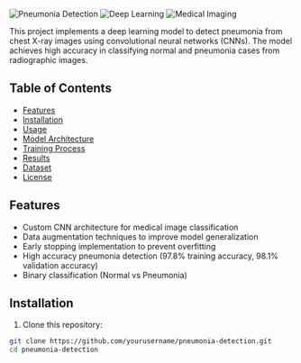 

![Pneumonia Detection](https://img.shields.io/badge/Pneumonia-Detection-blue) ![Deep Learning](https://img.shields.io/badge/Deep-Learning-orange) ![Medical Imaging](https://img.shields.io/badge/Medical-Imaging-green)

This project implements a deep learning model to detect pneumonia from chest X-ray images using convolutional neural networks (CNNs). The model achieves high accuracy in classifying normal and pneumonia cases from radiographic images.

## Table of Contents
- [Features](#features)
- [Installation](#installation)
- [Usage](#usage)
- [Model Architecture](#model-architecture)
- [Training Process](#training-process)
- [Results](#results)
- [Dataset](#dataset)
- [License](#license)

## Features
- Custom CNN architecture for medical image classification
- Data augmentation techniques to improve model generalization
- Early stopping implementation to prevent overfitting
- High accuracy pneumonia detection (97.8% training accuracy, 98.1% validation accuracy)
- Binary classification (Normal vs Pneumonia)

## Installation

1. Clone this repository:
```bash
git clone https://github.com/yourusername/pneumonia-detection.git
cd pneumonia-detection
